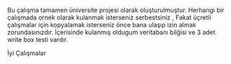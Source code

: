 Bu çalışma tamamen üniversite projesi olarak oluşturulmuştur.
Herhangi bir çalışmada ornek olarak kulanmak isterseniz serbestsiniz ,
Fakat üçretli çalışmalar için kopyalamak isterseniz önce bana ulaşıp izin almak zorundasınızdır.
İçerisinde kulanmış oldugum veritabanı bilğisi ve 3 adet write box testi vardır.

İyi Çalışmalar
